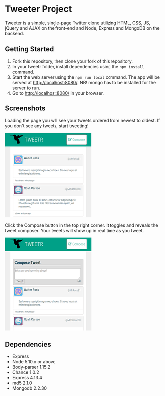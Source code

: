 # Tweeter Project

Tweeter is a simple, single-page Twitter clone utilizing HTML, CSS, JS, jQuery and AJAX on the front-end and Node, Express and MongoDB on the backend.

## Getting Started

1. Fork this repository, then clone your fork of this repository.
2. In your tweetr folder, install dependencies using the `npm install` command.
3. Start the web server using the `npm run local` command. The app will be served at <http://localhost:8080/>. NB! mongo has to be installed for the server to run.
4. Go to <http://localhost:8080/> in your browser.

## Screenshots
Loading the page you will see your tweets ordered from newest to oldest. If you don't see any tweets, start tweeting!

![Screenshot of tweet list](https://github.com/nikolaigauer/tweetr/blob/master/docs/Tweeter%20-%20tweet%20list.PNG?raw=true)

Click the Compose button in the top right corner. It toggles and reveals the tweet composer. Your tweets will show up in real time as you tweet.

![Screenshot of tweet composer box](https://github.com/nikolaigauer/tweetr/blob/master/docs/Tweeter%20-%20new%20tweet%20toggle.PNG?raw=true)

## Dependencies

- Express
- Node 5.10.x or above
- Body-parser 1.15.2
- Chance 1.0.2
- Express 4.13.4
- md5 2.1.0
- Mongodb 2.2.30
